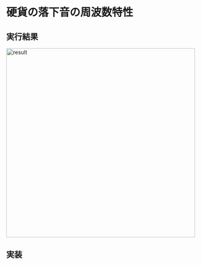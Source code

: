 # 硬貨の落下音の周波数特性

## 実行結果
<img width="500" alt="result" src="https://github.com/Git-Yuya/frequency-characteristic/assets/84259422/b8806b77-a78b-4cf3-be5d-059adfffb381">

## 実装

